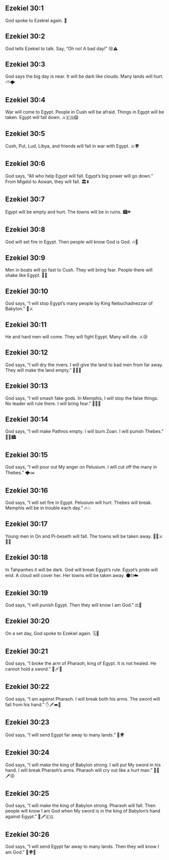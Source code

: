 ## Ezekiel 30:1
God spoke to Ezekiel again. 📣
## Ezekiel 30:2
God tells Ezekiel to talk. Say, “Oh no! A bad day!” 😢⚠️
## Ezekiel 30:3
God says the big day is near. It will be dark like clouds. Many lands will hurt. ⛅️🌩️
## Ezekiel 30:4
War will come to Egypt. People in Cush will be afraid. Things in Egypt will be taken. Egypt will fall down. ⚔️🇪🇬😱
## Ezekiel 30:5
Cush, Put, Lud, Libya, and friends will fall in war with Egypt. ⚔️🌍
## Ezekiel 30:6
God says, “All who help Egypt will fall. Egypt’s big power will go down.” From Migdol to Aswan, they will fall. 🏛️⬇️
## Ezekiel 30:7
Egypt will be empty and hurt. The towns will be in ruins. 🏙️💔
## Ezekiel 30:8
God will set fire in Egypt. Then people will know God is God. 🔥🙏
## Ezekiel 30:9
Men in boats will go fast to Cush. They will bring fear. People there will shake like Egypt. 🚢😨
## Ezekiel 30:10
God says, “I will stop Egypt’s many people by King Nebuchadnezzar of Babylon.” 👑⚔️
## Ezekiel 30:11
He and hard men will come. They will fight Egypt. Many will die. ⚔️😢
## Ezekiel 30:12
God says, “I will dry the rivers. I will give the land to bad men from far away. They will make the land empty.” 🌊🛑🧭
## Ezekiel 30:13
God says, “I will smash fake gods. In Memphis, I will stop the false things. No leader will rule there. I will bring fear.” 🗿❌😨
## Ezekiel 30:14
God says, “I will make Pathros empty. I will burn Zoan. I will punish Thebes.” 🌾🔥🏙️
## Ezekiel 30:15
God says, “I will pour out My anger on Pelusium. I will cut off the many in Thebes.” 🌩️✂️
## Ezekiel 30:16
God says, “I will set fire in Egypt. Pelusium will hurt. Thebes will break. Memphis will be in trouble each day.” 🔥💥
## Ezekiel 30:17
Young men in On and Pi-beseth will fall. The towns will be taken away. 🧍‍♂️⚔️🚶‍♂️
## Ezekiel 30:18
In Tahpanhes it will be dark. God will break Egypt’s rule. Egypt’s pride will end. A cloud will cover her. Her towns will be taken away. 🌑⛓️☁️
## Ezekiel 30:19
God says, “I will punish Egypt. Then they will know I am God.” ⚖️🙏
## Ezekiel 30:20
On a set day, God spoke to Ezekiel again. 🗓️📣
## Ezekiel 30:21
God says, “I broke the arm of Pharaoh, king of Egypt. It is not healed. He cannot hold a sword.” 🦴🩹❌
## Ezekiel 30:22
God says, “I am against Pharaoh. I will break both his arms. The sword will fall from his hand.” ✋🗡️➡️🛑
## Ezekiel 30:23
God says, “I will send Egypt far away to many lands.” 🧭🌍
## Ezekiel 30:24
God says, “I will make the king of Babylon strong. I will put My sword in his hand. I will break Pharaoh’s arms. Pharaoh will cry out like a hurt man.” 💪👑🗡️😣
## Ezekiel 30:25
God says, “I will make the king of Babylon strong. Pharaoh will fall. Then people will know I am God when My sword is in the king of Babylon’s hand against Egypt.” 💪🗡️🇪🇬
## Ezekiel 30:26
God says, “I will send Egypt far away to many lands. Then they will know I am God.” 🧭🌍🙏
